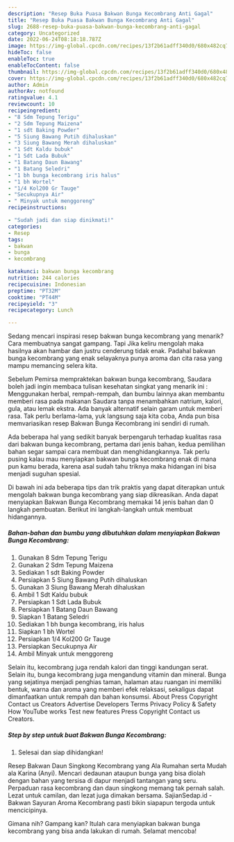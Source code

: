 ```yaml
---
description: "Resep Buka Puasa Bakwan Bunga Kecombrang Anti Gagal"
title: "Resep Buka Puasa Bakwan Bunga Kecombrang Anti Gagal"
slug: 2688-resep-buka-puasa-bakwan-bunga-kecombrang-anti-gagal
category: Uncategorized
date: 2022-06-24T08:18:18.787Z
image: https://img-global.cpcdn.com/recipes/13f2b61adff340d0/680x482cq70/bakwan-bunga-kecombrang-foto-resep-utama.jpg
hideToc: false
enableToc: true
enableTocContent: false
thumbnail: https://img-global.cpcdn.com/recipes/13f2b61adff340d0/680x482cq70/bakwan-bunga-kecombrang-foto-resep-utama.jpg
cover: https://img-global.cpcdn.com/recipes/13f2b61adff340d0/680x482cq70/bakwan-bunga-kecombrang-foto-resep-utama.jpg
author: Admin
authorAv: notfound
ratingvalue: 4.1
reviewcount: 10
recipeingredient:
- "8 Sdm Tepung Terigu"
- "2 Sdm Tepung Maizena"
- "1 sdt Baking Powder"
- "5 Siung Bawang Putih dihaluskan"
- "3 Siung Bawang Merah dihaluskan"
- "1 Sdt Kaldu bubuk"
- "1 Sdt Lada Bubuk"
- "1 Batang Daun Bawang"
- "1 Batang Seledri"
- "1 bh bunga kecombrang iris halus"
- "1 bh Wortel"
- "1/4 Kol200 Gr Tauge"
- "Secukupnya Air"
- " Minyak untuk menggoreng"
recipeinstructions:

- "Sudah jadi dan siap dinikmati!"
categories:
- Resep
tags:
- bakwan
- bunga
- kecombrang

katakunci: bakwan bunga kecombrang 
nutrition: 244 calories
recipecuisine: Indonesian
preptime: "PT32M"
cooktime: "PT44M"
recipeyield: "3"
recipecategory: Lunch

---
```



Sedang mencari inspirasi resep bakwan bunga kecombrang yang menarik? Cara membuatnya sangat gampang. Tapi Jika keliru mengolah maka hasilnya akan hambar dan justru cenderung tidak enak. Padahal bakwan bunga kecombrang yang enak selayaknya punya aroma dan cita rasa yang mampu memancing selera kita.


Sebelum Pemirsa mempraktekan bakwan bunga kecombrang, Saudara boleh jadi ingin membaca tulisan kesehatan singkat yang menarik ini : Menggunakan herbal, rempah-rempah, dan bumbu lainnya akan membantu memberi rasa pada makanan Saudara tanpa menambahkan natrium, kalori, gula, atau lemak ekstra. Ada banyak alternatif selain garam untuk memberi rasa. Tak perlu berlama-lama, yuk langsung saja kita coba, Anda pun bisa memvariasikan resep Bakwan Bunga Kecombrang ini sendiri di rumah.

Ada beberapa hal yang sedikit banyak berpengaruh terhadap kualitas rasa dari bakwan bunga kecombrang, pertama dari jenis bahan, kedua pemilihan bahan segar sampai cara membuat dan menghidangkannya. Tak perlu pusing kalau mau menyiapkan bakwan bunga kecombrang enak di mana pun kamu berada, karena asal sudah tahu triknya maka hidangan ini bisa menjadi suguhan spesial.


Di bawah ini ada beberapa tips dan trik praktis yang dapat diterapkan untuk mengolah bakwan bunga kecombrang yang siap dikreasikan. Anda dapat menyiapkan Bakwan Bunga Kecombrang memakai 14 jenis bahan dan 0 langkah pembuatan. Berikut ini langkah-langkah untuk membuat hidangannya.

<!--inarticleads1-->

##### Bahan-bahan dan bumbu yang dibutuhkan dalam menyiapkan Bakwan Bunga Kecombrang:

1. Gunakan 8 Sdm Tepung Terigu
1. Gunakan 2 Sdm Tepung Maizena
1. Sediakan 1 sdt Baking Powder
1. Persiapkan 5 Siung Bawang Putih dihaluskan
1. Gunakan 3 Siung Bawang Merah dihaluskan
1. Ambil 1 Sdt Kaldu bubuk
1. Persiapkan 1 Sdt Lada Bubuk
1. Persiapkan 1 Batang Daun Bawang
1. Siapkan 1 Batang Seledri
1. Sediakan 1 bh bunga kecombrang, iris halus
1. Siapkan 1 bh Wortel
1. Persiapkan 1/4 Kol200 Gr Tauge
1. Persiapkan Secukupnya Air
1. Ambil  Minyak untuk menggoreng


Selain itu, kecombrang juga rendah kalori dan tinggi kandungan serat. Selain itu, bunga kecombrang juga mengandung vitamin dan mineral. Bunga yang sejatinya menjadi penghias taman, halaman atau ruangan ini memiliki bentuk, warna dan aroma yang memberi efek relaksasi, sekaligus dapat dimanfaatkan untuk rempah dan bahan konsumsi. About Press Copyright Contact us Creators Advertise Developers Terms Privacy Policy &amp; Safety How YouTube works Test new features Press Copyright Contact us Creators. 

<!--inarticleads2-->

##### Step by step untuk buat Bakwan Bunga Kecombrang:


1. Selesai dan siap dihidangkan!

Resep Bakwan Daun Singkong Kecombrang yang Ala Rumahan serta Mudah ala Karina (Anyi). Mencari dedaunan ataupun bunga yang bisa diolah dengan bahan yang tersisa di dapur menjadi tantangan yang seru. Perpaduan rasa kecombrang dan daun singkong memang tak pernah salah. Lezat untuk camilan, dan lezat juga dimakan bersama. SajianSedap.id - Bakwan Sayuran Aroma Kecombrang pasti bikin siapapun tergoda untuk mencicipinya. 

Gimana nih? Gampang kan? Itulah cara menyiapkan bakwan bunga kecombrang yang bisa anda lakukan di rumah. Selamat mencoba!
